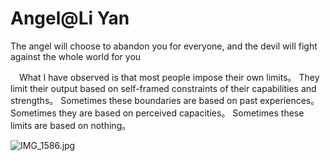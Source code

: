 # Angel@Li Yan

The angel will choose to abandon you for everyone, and the devil will fight against the whole world for you

　What I have observed is that most people impose their own limits。 They limit their output based on self-framed constraints of their capabilities and strengths。 Sometimes these boundaries are based on past experiences。 Sometimes they are based on perceived capacities。 Sometimes these limits are based on nothing。

![IMG_1586.jpg](https://upload-images.jianshu.io/upload_images/21988850-585ba61affa6208d.jpg?imageMogr2/auto-orient/strip%7CimageView2/2/w/1240)
